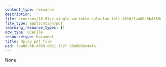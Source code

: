 ```yaml
---
content_type: resource
description: ''
file: /courses/18-01sc-single-variable-calculus-fall-2010/7aa88c5b4389c0e1152f38e0b88e4afa_1RLctDS2hUQ.pdf
file_type: application/pdf
learning_resource_types: []
ocw_type: OCWFile
resourcetype: Document
title: 3play pdf file
uid: 7aa88c5b-4389-c0e1-152f-38e0b88e4afa
---
```

None

